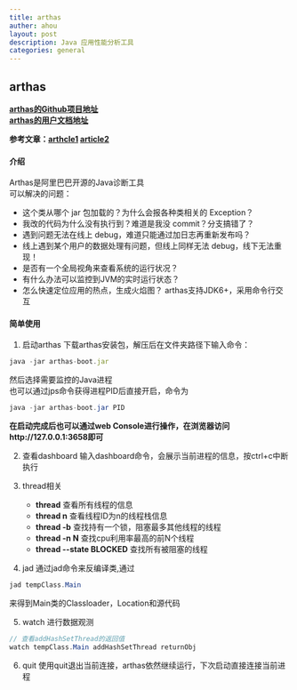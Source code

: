 ```yaml
---
title: arthas
auther: ahou
layout: post
description: Java 应用性能分析工具
categories: general
---
```


## arthas

**[arthas的Github项目地址](https://github.com/alibaba/arthas/)**  
**[arthas的用户文档地址](https://alibaba.github.io/arthas/)**  

**参考文章：[arthcle1](https://alibaba.github.io/arthas/)  [article2](https://blog.csdn.net/u013735734/article/details/102930307)**  

#### 介绍
Arthas是阿里巴巴开源的Java诊断工具  
可以解决的问题：
- 这个类从哪个 jar 包加载的？为什么会报各种类相关的 Exception？
- 我改的代码为什么没有执行到？难道是我没 commit？分支搞错了？
- 遇到问题无法在线上 debug，难道只能通过加日志再重新发布吗？
- 线上遇到某个用户的数据处理有问题，但线上同样无法 debug，线下无法重现！
- 是否有一个全局视角来查看系统的运行状况？
- 有什么办法可以监控到JVM的实时运行状态？
- 怎么快速定位应用的热点，生成火焰图？
arthas支持JDK6+，采用命令行交互

#### 简单使用

1. 启动arthas
下载arthas安装包，解压后在文件夹路径下输入命令：
``` javascript
java -jar arthas-boot.jar
```
然后选择需要监控的Java进程  
也可以通过jps命令获得进程PID后直接开启，命令为
``` java
java -jar arthas-boot.jar PID
```
**在启动完成后也可以通过web Console进行操作，在浏览器访问http://127.0.0.1:3658即可**  

2. 查看dashboard
输入dashboard命令，会展示当前进程的信息，按ctrl+c中断执行

3. thread相关
    - **thread** 查看所有线程的信息
    - **thread n** 查看线程ID为n的线程栈信息
    - **thread -b** 查找持有一个锁，阻塞最多其他线程的线程
    - **thread -n N** 查找cpu利用率最高的前N个线程
    - **thread --state BLOCKED** 查找所有被阻塞的线程

4. jad
通过jad命令来反编译类,通过
``` java
jad tempClass.Main
```
来得到Main类的Classloader，Location和源代码

5. watch
进行数据观测
``` java
// 查看addHashSetThread的返回值
watch tempClass.Main addHashSetThread returnObj
```

6. quit
使用quit退出当前连接，arthas依然继续运行，下次启动直接连接当前进程
